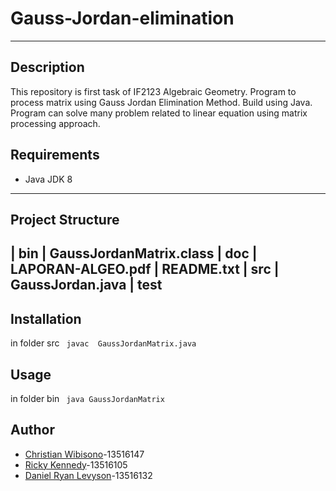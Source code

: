 # Gauss-Jordan-elimination
----

## Description
This repository is first task of IF2123 Algebraic Geometry. Program to process matrix using Gauss Jordan Elimination Method. 
Build using Java. Program can solve many problem related to linear equation using matrix processing approach.

## Requirements
* Java JDK 8
----
## Project Structure
| bin 
  | GaussJordanMatrix.class
| doc
  | LAPORAN-ALGEO.pdf
  | README.txt
| src
  | GaussJordan.java
| test
----

## Installation
in folder src
` javac  GaussJordanMatrix.java`

## Usage
in folder bin
` java GaussJordanMatrix`

## Author
* [Christian Wibisono](https://github.com/christianwbsn)-13516147
* [Ricky Kennedy](https://github.com/RickyKennedy25)-13516105
* [Daniel Ryan Levyson](https://github.com/denailry)-13516132

